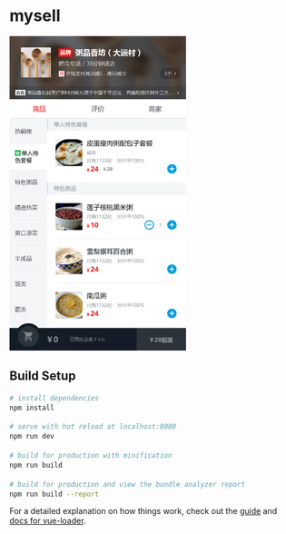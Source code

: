 # mysell
<img src="https://github.com/xiaoyongsheng123/seller/blob/master/resource/%E5%A4%96%E5%8D%9601_%E5%95%86%E5%93%81%E9%A1%B5.jpg" width=311 height=554 />

## Build Setup

``` bash
# install dependencies
npm install

# serve with hot reload at localhost:8080
npm run dev

# build for production with minification
npm run build

# build for production and view the bundle analyzer report
npm run build --report
```

For a detailed explanation on how things work, check out the [guide](http://vuejs-templates.github.io/webpack/) and [docs for vue-loader](http://vuejs.github.io/vue-loader).
